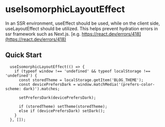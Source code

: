 # useIsomorphicLayoutEffect

In an SSR environment, useEffect should be used, while on the client side, useLayoutEffect should be utilized. This helps prevent hydration errors in ssr framework such as Next.js. [e.g. https://react.dev/errors/418](https://react.dev/errors/418)

## Quick Start

```
  useIsomorphicLayoutEffect(() => {
    if (typeof window !== 'undefined' && typeof localStorage !== 'undefined') {
      const storedTheme = localStorage.getItem('BLOG_THEME');
      const devicePrefersDark = window.matchMedia('(prefers-color-scheme: dark)').matches;

      setPrefersDark(devicePrefersDark);

      if (storedTheme) setTheme(storedTheme);
      else if (devicePrefersDark) setDark();
    }
  }, []);
```
